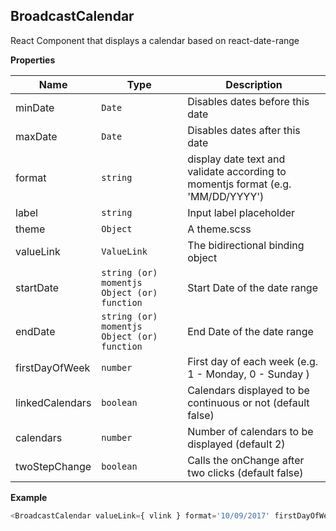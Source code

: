 <a name="module_BroadCastCalendar"></a>

## BroadcastCalendar
React Component that displays a calendar based on react-date-range

**Properties**

| Name | Type | Description |
| --- | --- | --- |
| minDate | <code>Date</code> | Disables dates before this date |
| maxDate | <code>Date</code> | Disables dates after this date |
| format | <code>string</code> | display date text and validate according to momentjs format (e.g. 'MM/DD/YYYY') |
| label | <code>string</code> | Input label placeholder |
| theme | <code>Object</code> | A theme.scss |
| valueLink | <code>ValueLink</code> | The bidirectional binding object |
| startDate | <code>string (or) momentjs Object (or) function</code> | Start Date of the date range |
| endDate | <code>string (or) momentjs Object (or) function</code> | End Date of the date range |
| firstDayOfWeek | <code>number</code> | First day of each week (e.g. 1 - Monday, 0 - Sunday ) |
| linkedCalendars | <code>boolean</code> | Calendars displayed to be continuous or not (default false)|
| calendars | <code>number</code> | Number of calendars to be displayed (default 2) |
| twoStepChange | <code>boolean</code> | Calls the onChange after two clicks (default false) |

**Example**  
```js
<BroadcastCalendar valueLink={ vlink } format='10/09/2017' firstDayOfWeek={1} twoStepChange={true} />
```
